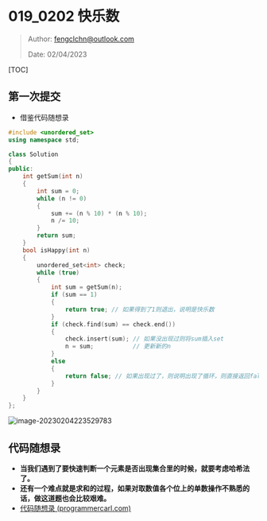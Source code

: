# 019_0202 快乐数

> Author: fengclchn@outlook.com
>
> Date: 02/04/2023

[TOC]

## 第一次提交

* 借鉴代码随想录

```c++
#include <unordered_set>
using namespace std;

class Solution
{
public:
    int getSum(int n)
    {
        int sum = 0;
        while (n != 0)
        {
            sum += (n % 10) * (n % 10);
            n /= 10;
        }
        return sum;
    }
    bool isHappy(int n)
    {
        unordered_set<int> check;
        while (true)
        {
            int sum = getSum(n);
            if (sum == 1)
            {
                return true; // 如果得到了1则退出，说明是快乐数
            }
            if (check.find(sum) == check.end())
            {
                check.insert(sum); // 如果没出现过则将sum插入set
                n = sum;           // 更新新的n
            }
            else
            {
                return false; // 如果出现过了，则说明出现了循环，则直接返回false，不是快乐数
            }
        }
    }
};
```

![image-20230204223529783](https://histone-obs.obs.cn-southwest-2.myhuaweicloud.com/noteImg/image-20230204223529783.png)

## 代码随想录

* **当我们遇到了要快速判断一个元素是否出现集合里的时候，就要考虑哈希法了。**
* **还有一个难点就是求和的过程，如果对取数值各个位上的单数操作不熟悉的话，做这道题也会比较艰难。**
* [代码随想录 (programmercarl.com)](https://www.programmercarl.com/0202.快乐数.html)
